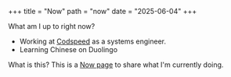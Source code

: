 +++
title = "Now"
path = "now"
date = "2025-06-04"
+++

What am I up to right now?
- Working at [Codspeed](https://codspeed.io) as a systems engineer.
- Learning Chinese on Duolingo

What is this? This is a [Now page](https://nownownow.com/about) to share what I'm currently doing.

